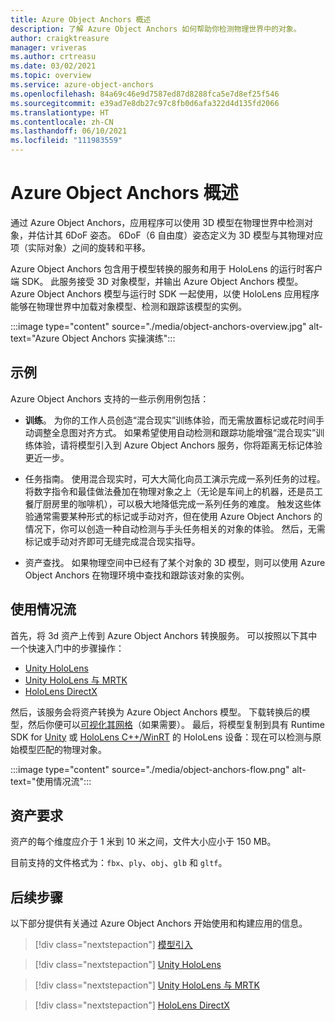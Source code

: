 ```yaml
---
title: Azure Object Anchors 概述
description: 了解 Azure Object Anchors 如何帮助你检测物理世界中的对象。
author: craigktreasure
manager: vriveras
ms.author: crtreasu
ms.date: 03/02/2021
ms.topic: overview
ms.service: azure-object-anchors
ms.openlocfilehash: 84a69c46e9d7587ed87d8288fca5e7d8ef25f546
ms.sourcegitcommit: e39ad7e8db27c97c8fb0d6afa322d4d135fd2066
ms.translationtype: HT
ms.contentlocale: zh-CN
ms.lasthandoff: 06/10/2021
ms.locfileid: "111983559"
---
```

# <a name="azure-object-anchors-overview"></a>Azure Object Anchors 概述

通过 Azure Object Anchors，应用程序可以使用 3D 模型在物理世界中检测对象，并估计其 6DoF 姿态。 6DoF（6 自由度）姿态定义为 3D 模型与其物理对应项（实际对象）之间的旋转和平移。

Azure Object Anchors 包含用于模型转换的服务和用于 HoloLens 的运行时客户端 SDK。 此服务接受 3D 对象模型，并输出 Azure Object Anchors 模型。 Azure Object Anchors 模型与运行时 SDK 一起使用，以使 HoloLens 应用程序能够在物理世界中加载对象模型、检测和跟踪该模型的实例。

:::image type="content" source="./media/object-anchors-overview.jpg" alt-text="Azure Object Anchors 实操演练":::

## <a name="examples"></a>示例

Azure Object Anchors 支持的一些示例用例包括：

- **训练**。 为你的工作人员创造“混合现实”训练体验，而无需放置标记或花时间手动调整全息图对齐方式。 如果希望使用自动检测和跟踪功能增强“混合现实”训练体验，请将模型引入到 Azure Object Anchors 服务，你将距离无标记体验更近一步。

- 任务指南。 使用混合现实时，可大大简化向员工演示完成一系列任务的过程。 将数字指令和最佳做法叠加在物理对象之上（无论是车间上的机器，还是员工餐厅厨房里的咖啡机），可以极大地降低完成一系列任务的难度。 触发这些体验通常需要某种形式的标记或手动对齐，但在使用 Azure Object Anchors 的情况下，你可以创造一种自动检测与手头任务相关的对象的体验。 然后，无需标记或手动对齐即可无缝完成混合现实指导。

- 资产查找。 如果物理空间中已经有了某个对象的 3D 模型，则可以使用 Azure Object Anchors 在物理环境中查找和跟踪该对象的实例。

## <a name="usage-flow"></a>使用情况流

首先，将 3d 资产上传到 Azure Object Anchors 转换服务。 可以按照以下其中一个快速入门中的步骤操作：

  - [Unity HoloLens](quickstarts/get-started-unity-hololens.md)
  - [Unity HoloLens 与 MRTK](quickstarts/get-started-unity-hololens-mrtk.md)
  - [HoloLens DirectX](quickstarts/get-started-hololens-directx.md)

然后，该服务会将资产转换为 Azure Object Anchors 模型。 下载转换后的模型，然后你便可以[可视化其网格](visualize-converted-model.md)（如果需要）。 最后，将模型复制到具有 Runtime SDK for [Unity](/dotnet/api/Microsoft.Azure.ObjectAnchors) 或 [HoloLens C++/WinRT](/cpp/api/object-anchors/winrt) 的 HoloLens 设备：现在可以检测与原始模型匹配的物理对象。

:::image type="content" source="./media/object-anchors-flow.png" alt-text="使用情况流":::

## <a name="asset-requirements"></a>资产要求

资产的每个维度应介于 1 米到 10 米之间，文件大小应小于 150 MB。

目前支持的文件格式为：`fbx`、`ply`、`obj`、`glb` 和 `gltf`。

## <a name="next-steps"></a>后续步骤

以下部分提供有关通过 Azure Object Anchors 开始使用和构建应用的信息。

> [!div class="nextstepaction"]
> [模型引入](quickstarts/get-started-model-conversion.md)

> [!div class="nextstepaction"]
> [Unity HoloLens](quickstarts/get-started-unity-hololens.md)

> [!div class="nextstepaction"]
> [Unity HoloLens 与 MRTK](quickstarts/get-started-unity-hololens-mrtk.md)

> [!div class="nextstepaction"]
> [HoloLens DirectX](quickstarts/get-started-hololens-directx.md)
